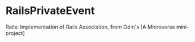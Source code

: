 # RailsPrivateEvent
Rails: Implementation of Rails Association,  from Odin's  [A Microverse mini-project]
